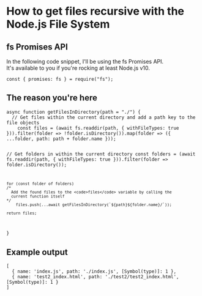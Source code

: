 <h1>How to get files recursive with the Node.js File System</h1>

<h2>fs Promises API</h2>
<p>
  In the following code snippet, I'll be using the fs Promises API.<br>
  It's available to you if you're rocking at least Node.js v10.
</p>
<code>const { promises: fs } = require("fs");</code>

<h2>The reason you're here</h2>
<code>async function getFilesInDirectory(path = "./") {
  // Get files within the current directory and add a path key to the file objects
	const files = (await fs.readdir(path, { withFileTypes: true })).filter(folder => !folder.isDirectory()).map(folder => ({ ...folder, path: path + folder.name }));
	
  // Get folders in within the current directory
  const folders = (await fs.readdir(path, { withFileTypes: true })).filter(folder => folder.isDirectory());

	for (const folder of folders)
    /*
      Add the found files to the <code>files</code> variable by calling the
      current function itself
    */
		files.push(...await getFilesInDirectory(`${path}${folder.name}/`));

	return files;
}</code>

<h2>Example output</h2>
<code>[
  { name: 'index.js', path: './index.js', [Symbol(type)]: 1 },
  { name: 'test2_index.html', path: './test2/test2_index.html', [Symbol(type)]: 1 }
]</code>
